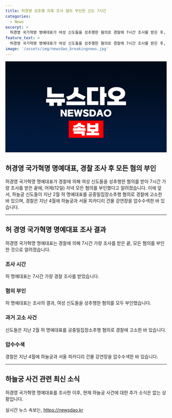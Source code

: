 ```yaml
---
title: 허경영 성추행 의혹 조사 혐의 부인한 신도 7시간
categories:
  - News
excerpt: >
  허경영 국가혁명 명예대표가 여성 신도들을 성추행한 혐의로 경찰에 7시간 조사를 받은 후, 모든 혐의를 부인했다. 하늘궁 신도들은 지난 2월 허 명예대표를 공중밀집장소추행 혐의로 경찰에 고소했고, 경찰은 지난 4월에 하늘궁과 서울 피카디리 건물 강연장을 압수수색했다.
feature_text: >
  허경영 국가혁명 명예대표가 여성 신도들을 성추행한 혐의로 경찰에 7시간 조사를 받은 후, 모든 혐의를 부인했다. 하늘궁 신도들은 지난 2월 허 명예대표를 공중밀집장소추행 혐의로 경찰에 고소했고, 경찰은 지난 4월에 하늘궁과 서울 피카디리 건물 강연장을 압수수색했다.
image: '/assets/img/newsdao_breakingnews.jpg'
---
```


<p><img src="/assets/img/newsdao_breakingnews.jpg" alt="ontimetimes 속보" /></p>

<h2>허경영 국가혁명 명예대표, 경찰 조사 후 모든 혐의 부인</h2>

<p data-ke-size="size16">허경영 국가혁명 명예대표가 경찰에 의해 여성 신도들을 성추행한 혐의를 받아 7시간 가량 조사를 받은 끝에, 어제(12일) 저녁 모든 혐의를 부인했다고 알려졌습니다. 이에 앞서, 하늘궁 신도들이 지난 2월 허 명예대표를 공중밀집장소추행 혐의로 경찰에 고소한 바 있으며, 경찰은 지난 4월에 하늘궁과 서울 피카디리 건물 강연장을 압수수색한 바 있습니다.</p>

<hr>

<h2 data-ke-size="size26">허 경영 국가혁명 명예대표 조사 결과</h2>

<p data-ke-size="size16">허경영 국가혁명 명예대표는 경찰에 의해 7시간 가량 조사를 받은 끝, 모든 혐의를 부인한 것으로 알려졌습니다.</p>

<h3>조사 시간</h3>

<p data-ke-size="size16">허 명예대표는 7시간 가량 경찰 조사를 받았습니다.</p>

<h3>혐의 부인</h3>

<p data-ke-size="size16">허 명예대표는 조사의 결과, 여성 신도들을 성추행한 혐의를 모두 부인했습니다.</p>

<h3>과거 고소 사건</h3>

<p data-ke-size="size16">신도들은 지난 2월 허 명예대표를 공중밀집장소추행 혐의로 경찰에 고소한 바 있습니다.</p>

<h3>압수수색</h3>

<p data-ke-size="size16">경찰은 지난 4월에 하늘궁과 서울 피카디리 건물 강연장을 압수수색한 바 있습니다.</p>

<hr>

<h2 data-ke-size="size26">하늘궁 사건 관련 최신 소식</h2>

<p data-ke-size="size16">허경영 국가혁명 명예대표를 조사한 이후, 현재 하늘궁 사건에 대한 추가 소식은 없는 상황입니다.</p>
실시간 뉴스 속보는, <a href="https://newsdao.kr" rel="dofollow">https://newsdao.kr</a>


